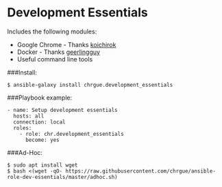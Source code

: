 # Development Essentials


Includes the following modules:

* Google Chrome - Thanks [koichirok][1]
* Docker - Thanks [geerlingguy][2]
* Useful command line tools



###Install:

    $ ansible-galaxy install chrgue.development_essentials


###Playbook example:

    - name: Setup development essentials
      hosts: all
      connection: local
      roles:
        - role: chr.development_essentials
          become: yes
        

###Ad-Hoc:

    $ sudo apt install wget
    $ bash <(wget -qO- https://raw.githubusercontent.com/chrgue/ansible-role-dev-essentials/master/adhoc.sh)


[1]: https://github.com/koichirok/ansible-role-google-chrome
[2]: https://github.com/geerlingguy/ansible-role-docker